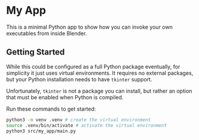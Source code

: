 # My App

This is a minimal Python app to show how you can invoke your own executables from inside Blender.

## Getting Started

While this could be configured as a full Python package eventually, for simplicity it just uses virtual environments. It requires no external packages, but your Python installation needs to have `tkinter` support.

Unfortunately, `tkinter` is not a package you can install, but rather an option that must be enabled when Python is compiled.

Run these commands to get started:

```bash
python3 -m venv .venv # create the virtual environment
source .venv/bin/activate # activate the virtual environment
python3 src/my_app/main.py
```
